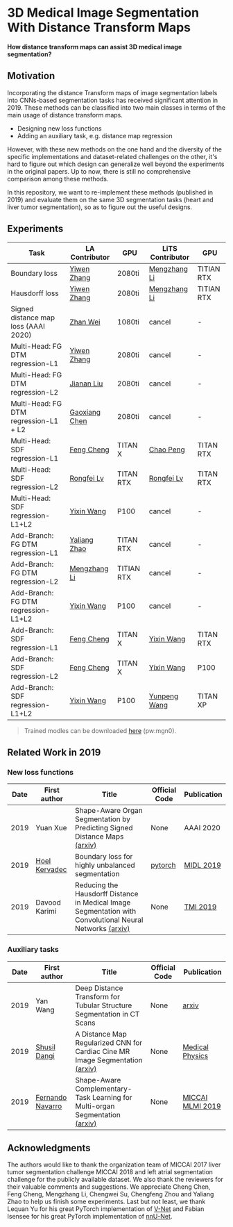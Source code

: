 # 3D Medical Image Segmentation With Distance Transform Maps

**How distance transform maps can assist 3D medical image segmentation?**


## Motivation

Incorporating the distance Transform maps of image segmentation labels into CNNs-based segmentation tasks has received significant attention in 2019. These methods can be classified into two main classes in terms of the main usage of distance transform maps.

- Designing new loss functions
- Adding an auxiliary task, e.g. distance map regression

However, with these new methods on the one hand and the diversity of the specific implementations and dataset-related challenges on the other, it's hard to figure out which design can generalize well beyond the experiments in the original papers. Up to now, there is still no comprehensive comparison among these methods.

In this repository,  we want to re-implement these methods (published in 2019) and evaluate them on the same 3D segmentation tasks (heart and liver tumor segmentation), so as to figure out the useful designs.

## Experiments

| Task                                   | LA Contributor  | GPU        | LiTS Contributor  | GPU        |
| -------------------------------------- | ------------- | ---------- | ------------ | ---------- |
| Boundary loss                          | [Yiwen Zhang](https://github.com/whisney) | 2080ti     | [Mengzhang Li](https://github.com/MengzhangLI) | TITIAN RTX |
| Hausdorff loss                         | [Yiwen Zhang](https://github.com/whisney)  | 2080ti     | [Mengzhang Li](https://github.com/MengzhangLI) | TITIAN RTX |
| Signed  distance map loss (AAAI 2020)  | [Zhan Wei](https://github.com/zhanwei33)      | 1080ti     | cancel       | -          |
| Multi-Head: FG  DTM regression-L1      | [Yiwen Zhang](https://github.com/whisney)   | 2080ti     | cancel       | -          |
| Multi-Head: FG  DTM regression-L2      | [Jianan Liu]()    | 2080ti     | cancel       | -          |
| Multi-Head: FG  DTM regression-L1 + L2 | [Gaoxiang Chen](https://github.com/AMSTLHX) | 2080ti     | cancel       | -          |
| Multi-Head:  SDF regression-L1         | [Feng Cheng](836155475@qq.com)   | TITAN X    | [Chao Peng](https://github.com/AMSTLHX)    | TITAN RTX  |
| Multi-Head:  SDF regression-L2         | [Rongfei Lv](https://github.com/lrfdl)    | TITAN RTX  | [Rongfei Lv](https://github.com/lrfdl)   | TITAN RTX  |
| Multi-Head:  SDF regression-L1+L2      | [Yixin Wang](https://github.com/Wangyixinxin)    | P100       | cancel       | -          |
| Add-Branch: FG  DTM regression-L1      | [Yaliang Zhao](441926980)  | TITAN RTX  | cancel       | -          |
| Add-Branch: FG  DTM regression-L2      | [Mengzhang Li](https://github.com/MengzhangLI)  | TITIAN RTX | cancel       | -          |
| Add-Branch: FG  DTM regression-L1+L2   | [Yixin Wang](https://github.com/Wangyixinxin)    | P100       | cancel       | -          |
| Add-Branch:  SDF regression-L1         | [Feng Cheng](836155475@qq.com)    | TITAN X    | [Yixin Wang](https://github.com/Wangyixinxin)   | TITAN RTX  |
| Add-Branch:  SDF regression-L2         | [Feng Cheng](836155475@qq.com)    | TITAN X    | [Yixin Wang](https://github.com/Wangyixinxin)   | P100       |
| Add-Branch:  SDF regression-L1+L2      | [Yixin Wang](https://github.com/Wangyixinxin)    | P100       | [Yunpeng Wang]() | TITAN  XP  |

> Trained modles can be downloaded [here](https://pan.baidu.com/s/1E9SlHw4DXuvsqFQRD_HHag) (pw:mgn0).



## Related Work in 2019

### New loss functions

| Date | First author  | Title                       | Official Code  | Publication                    |
| ---- | ------------- | --------------------------- | -------------- | ------------------------------ |
| 2019 | Yuan Xue  | Shape-Aware Organ Segmentation by Predicting Signed Distance Maps [(arxiv)](https://arxiv.org/abs/1912.03849) | None         | AAAI 2020  |
| 2019 | [Hoel Kervadec](https://scholar.google.com.hk/citations?user=yeFGhfgAAAAJ&hl=zh-CN&oi=sra) | Boundary loss for highly unbalanced segmentation | [pytorch](https://github.com/LIVIAETS/surface-loss) | [MIDL 2019](http://proceedings.mlr.press/v102/kervadec19a.html) |     
|2019|Davood Karimi|Reducing the Hausdorff Distance in Medical Image Segmentation with Convolutional Neural Networks [(arxiv)](https://arxiv.org/abs/1904.10030) |None|[TMI 2019](https://ieeexplore.ieee.org/document/8767031)|



### Auxiliary tasks

| Date | First author  | Title                       | Official Code  | Publication                    |
| ---- | ------------- | --------------------------- | -------------- | ------------------------------ |
| 2019 | Yan Wang     | Deep Distance Transform for Tubular Structure Segmentation in CT Scans | None | [arxiv](https://arxiv.org/abs/1912.03383) |
| 2019 | [Shusil Dangi](https://scholar.google.com.hk/citations?user=h12ifugAAAAJ&hl=zh-CN&oi=sra) |A Distance Map Regularized CNN for Cardiac Cine MR Image Segmentation [(arxiv)](https://arxiv.org/abs/1901.01238) | None | [Medical Physics](https://aapm.onlinelibrary.wiley.com/doi/abs/10.1002/mp.13853) |
|2019|[Fernando Navarro](https://scholar.google.com.hk/citations?user=rRKrhrwAAAAJ&hl=zh-CN&oi=sra)|Shape-Aware Complementary-Task Learning for Multi-organ Segmentation [(arxiv)](https://arxiv.org/abs/1908.05099)|None| [MICCAI MLMI 2019](https://link.springer.com/chapter/10.1007/978-3-030-32692-0_71)|


## Acknowledgments

The authors would like to thank the organization team of MICCAI 2017 liver tumor segmentation challenge MICCAI 2018 and left atrial segmentation challenge for the publicly available dataset. 
We also thank the reviewers for their valuable comments and suggestions. 
We appreciate Cheng Chen,  Feng Cheng, Mengzhang Li, Chengwei Su, Chengfeng Zhou and Yaliang Zhao to help us finish some experiments.
Last but not least, we thank Lequan Yu for his great PyTorch implementation of [V-Net](https://github.com/yulequan/UA-MT) and Fabian Isensee for his great PyTorch implementation of [nnU-Net](https://github.com/MIC-DKFZ/nnUNett).

